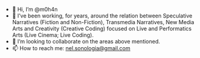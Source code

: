 - 👋 Hi, I’m @m0h4n
- 👀 I’ve been working, for years, around the relation between Speculative Narratives (Fiction and Non-Fiction), Transmedia Narratives, New Media Arts and Creativity (Creative Coding) focused on Live and Performatics Arts (Live Cinema; Live Coding).
- 💞️ I’m looking to collaborate on the areas above mentioned.
- 📫 How to reach me: nel.sonologia@gmail.com 

<!---
m0h4n/m0h4n is a ✨ special ✨ repository because its `README.md` (this file) appears on your GitHub profile.
You can click the Preview link to take a look at your changes.
--->
